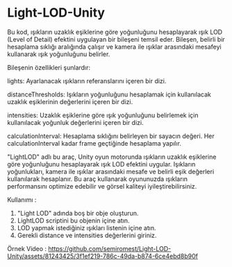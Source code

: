 # Light-LOD-Unity
Bu kod, ışıkların uzaklık eşiklerine göre yoğunluğunu hesaplayarak ışık LOD (Level of Detail) efektini uygulayan bir bileşeni temsil eder. Bileşen, belirli bir hesaplama sıklığı aralığında çalışır ve kamera ile ışıklar arasındaki mesafeyi kullanarak ışık yoğunluğunu belirler.

Bileşenin özellikleri şunlardır:

lights: Ayarlanacak ışıkların referanslarını içeren bir dizi.

distanceThresholds: Işıkların yoğunluğunu hesaplamak için kullanılacak uzaklık eşiklerinin değerlerini içeren bir dizi.

intensities: Uzaklık eşiklerine göre ışık yoğunluğunu belirlemek için kullanılacak yoğunluk değerlerini içeren bir dizi.

calculationInterval: Hesaplama sıklığını belirleyen bir sayacın değeri. Her calculationInterval kadar frame geçtiğinde hesaplama yapılır.


"LightLOD" adlı bu araç, Unity oyun motorunda ışıkların uzaklık eşiklerine göre yoğunluğunu hesaplayarak ışık LOD efektini uygular. Işıkların yoğunlukları, kamera ile ışıklar arasındaki mesafe ve belirli eşik değerleri kullanılarak hesaplanır. Bu araç kullanarak oyununuzda ışıkların performansını optimize edebilir ve görsel kaliteyi iyileştirebilirsiniz.

Kullanımı : 

1. "Light LOD" adında boş bir obje oluşturun.
2. LightLOD scriptini bu objenin içine atın.
3. LOD yapmak istediğiniz ışıkları listenin içine atın.
4. Gerekli distance ve intensities değerlerini giriniz.


Örnek Video :
https://github.com/semiromest/Light-LOD-Unity/assets/81243425/3f1ef219-786c-49da-b874-6ce4ebd8b90f

